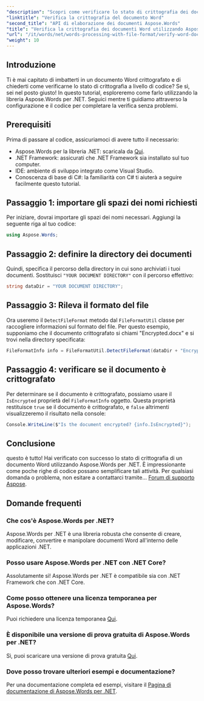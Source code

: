 ```yaml
---
"description": "Scopri come verificare lo stato di crittografia dei documenti Word nelle tue applicazioni .NET utilizzando la potente libreria Aspose.Words. Questo tutorial passo passo illustra i prerequisiti, l'implementazione del codice e fornisce utili FAQ."
"linktitle": "Verifica la crittografia del documento Word"
"second_title": "API di elaborazione dei documenti Aspose.Words"
"title": "Verifica la crittografia dei documenti Word utilizzando Aspose.Words per .NET"
"url": "/it/words/net/words-processing-with-file-format/verify-word-document-encryption/"
"weight": 10
---
```


## Introduzione

Ti è mai capitato di imbatterti in un documento Word crittografato e di chiederti come verificarne lo stato di crittografia a livello di codice? Se sì, sei nel posto giusto! In questo tutorial, esploreremo come farlo utilizzando la libreria Aspose.Words per .NET. Seguici mentre ti guidiamo attraverso la configurazione e il codice per completare la verifica senza problemi.

## Prerequisiti

Prima di passare al codice, assicuriamoci di avere tutto il necessario:

- Aspose.Words per la libreria .NET: scaricala da [Qui](https://releases.aspose.com/words/net/).
- .NET Framework: assicurati che .NET Framework sia installato sul tuo computer.
- IDE: ambiente di sviluppo integrato come Visual Studio.
- Conoscenza di base di C#: la familiarità con C# ti aiuterà a seguire facilmente questo tutorial.

## Passaggio 1: importare gli spazi dei nomi richiesti

Per iniziare, dovrai importare gli spazi dei nomi necessari. Aggiungi la seguente riga al tuo codice:

```csharp
using Aspose.Words;
```

## Passaggio 2: definire la directory dei documenti

Quindi, specifica il percorso della directory in cui sono archiviati i tuoi documenti. Sostituisci `"YOUR DOCUMENT DIRECTORY"` con il percorso effettivo:

```csharp
string dataDir = "YOUR DOCUMENT DIRECTORY";
```

## Passaggio 3: Rileva il formato del file

Ora useremo il `DetectFileFormat` metodo dal `FileFormatUtil` classe per raccogliere informazioni sul formato del file. Per questo esempio, supponiamo che il documento crittografato si chiami "Encrypted.docx" e si trovi nella directory specificata:

```csharp
FileFormatInfo info = FileFormatUtil.DetectFileFormat(dataDir + "Encrypted.docx");
```

## Passaggio 4: verificare se il documento è crittografato

Per determinare se il documento è crittografato, possiamo usare il `IsEncrypted` proprietà del `FileFormatInfo` oggetto. Questa proprietà restituisce `true` se il documento è crittografato, e `false` altrimenti visualizzeremo il risultato nella console:

```csharp
Console.WriteLine($"Is the document encrypted? {info.IsEncrypted}");
```

## Conclusione

questo è tutto! Hai verificato con successo lo stato di crittografia di un documento Word utilizzando Aspose.Words per .NET. È impressionante come poche righe di codice possano semplificare tali attività. Per qualsiasi domanda o problema, non esitare a contattarci tramite... [Forum di supporto Aspose](https://forum.aspose.com/c/words/8).

## Domande frequenti

### Che cos'è Aspose.Words per .NET?
Aspose.Words per .NET è una libreria robusta che consente di creare, modificare, convertire e manipolare documenti Word all'interno delle applicazioni .NET.

### Posso usare Aspose.Words per .NET con .NET Core?
Assolutamente sì! Aspose.Words per .NET è compatibile sia con .NET Framework che con .NET Core.

### Come posso ottenere una licenza temporanea per Aspose.Words?
Puoi richiedere una licenza temporanea [Qui](https://purchase.aspose.com/temporary-license/).

### È disponibile una versione di prova gratuita di Aspose.Words per .NET?
Sì, puoi scaricare una versione di prova gratuita [Qui](https://releases.aspose.com/).

### Dove posso trovare ulteriori esempi e documentazione?
Per una documentazione completa ed esempi, visitare il [Pagina di documentazione di Aspose.Words per .NET](https://reference.aspose.com/words/net/).